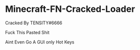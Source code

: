 # Minecraft-FN-Cracked-Loader

Cracked By TENSITY#6666

Fuck This Pasted Shit

Aint Even Go A GUI only Hot Keys
